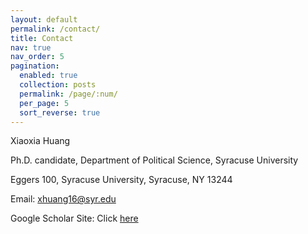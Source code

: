 ```yaml
---
layout: default
permalink: /contact/
title: Contact
nav: true
nav_order: 5
pagination:
  enabled: true
  collection: posts
  permalink: /page/:num/
  per_page: 5
  sort_reverse: true
---
```


Xiaoxia Huang


Ph.D. candidate, Department of Political Science, Syracuse University


Eggers 100, Syracuse University, Syracuse, NY 13244


Email: xhuang16@syr.edu


Google Scholar Site: Click [here](https://scholar.google.com/citations?user=qlZmqf0AAAAJ&hl=en&oi=ao)
